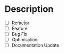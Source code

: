 # Description

- [ ] Refactor
- [ ] Feature
- [ ] Bug Fix
- [ ] Optimisation
- [ ] Documentation Update
